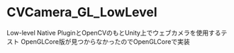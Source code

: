 # CVCamera_GL_LowLevel

Low-level Native PluginとOpenCVのもとUnity上でウェブカメラを使用するテスト
OpenGLCore版が見つからなかったのでOpenGLCoreで実装
